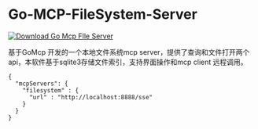 # Go-MCP-FileSystem-Server

[![Download Go Mcp FIle Server](https://a.fsdn.com/con/app/sf-download-button)](https://sourceforge.net/projects/go-mcp-file-system-server/files/latest/download)

基于GoMcp 开发的一个本地文件系统mcp server，提供了查询和文件打开两个api，本软件基于sqlite3存储文件索引，支持界面操作和mcp client 远程调用。

```
{
  "mcpServers": {
    "filesystem" : {
      "url" : "http://localhost:8888/sse"
    }
  }
}
```
